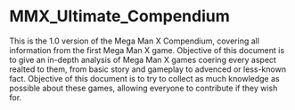 # MMX_Ultimate_Compendium
This is the 1.0 version of the Mega Man X Compendium, covering all information from the first Mega Man X game.
Objective of this document is to give an in-depth analysis of Mega Man X games coering every aspect realted to them, from basic story and gameplay
to advenced or less-known fact. Objective of this document is to try to collect as much knowledge as possible about these games, allowing everyone to contribute if they wish for.
